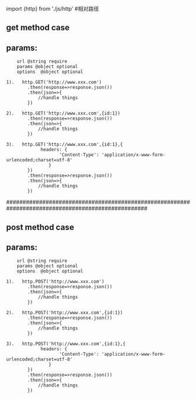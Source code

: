 import {http} from './js/http' #相对路径

##  get method case
##  params:
        url @string require
        params @object optional
        options  @object optional  
```
1).   http.GET('http://www.xxx.com')
        .then(response=>response.json())
        .then(json=>{
            //handle things
        })

2).   http.GET('http://www.xxx.com',{id:1})
        .then(response=>response.json())
        .then(json=>{
            //handle things
        })

3).   http.GET('http://www.xxx.com',{id:1},{
             headers: {
                    'Content-Type': 'application/x-www-form-urlencoded;charset=utf-8'
                }
        })
        .then(response=>response.json())
        .then(json=>{
            //handle things
        })
```


###################################################################################################


##  post method case
##  params:
        url @string require
        params @object optional
        options  @object optional  
```
1).   http.POST('http://www.xxx.com')
        .then(response=>response.json())
        .then(json=>{
            //handle things
        })

2).   http.POST('http://www.xxx.com',{id:1})
        .then(response=>response.json())
        .then(json=>{
            //handle things
        })

3).   http.POST('http://www.xxx.com',{id:1},{
             headers: {
                    'Content-Type': 'application/x-www-form-urlencoded;charset=utf-8'
                }
        })
        .then(response=>response.json())
        .then(json=>{
            //handle things
        })

